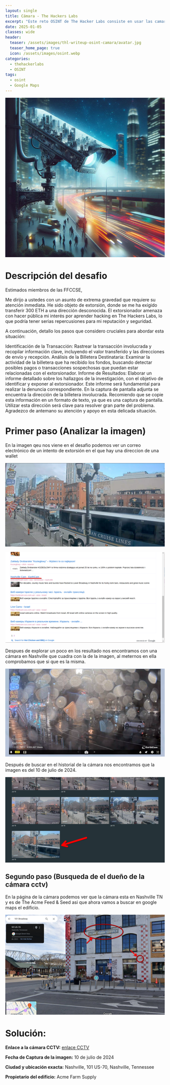 ```yaml
---
layout: single
title: Cámara - The Hackers Labs
excerpt: "Este reto OSINT de The Hacker Labs consiste en usar las camaras cctv públicas para conseguir la información del dueño de la empresa a traves de una foto."
date: 2025-01-05
classes: wide
header:
  teaser: /assets/images/thl-writeup-osint-camara/avatar.jpg
  teaser_home_page: true
  icon: /assets/images/osint.webp
categories:
  - thehackerlabs
  - OSINT
tags:  
  - osint
  - Google Maps
---
```


![](/assets/images/thl-writeup-osint-camara/avatar.jpg)


# Descripción del desafio


Estimados miembros de las FFCCSE,

Me dirijo a ustedes con un asunto de extrema gravedad que requiere su atención inmediata. He sido objeto de extorsión, donde se me ha exigido transferir 300 ETH a una dirección desconocida. El extorsionador amenaza con hacer pública mi interés por aprender hacking en The Hackers Labs, lo que podría tener serias repercusiones para mi reputación y seguridad.

A continuación, detallo los pasos que considero cruciales para abordar esta situación:

Identificación de la Transacción: Rastrear la transacción involucrada y recopilar información clave, incluyendo el valor transferido y las direcciones de envío y recepción.
Análisis de la Billetera Destinataria: Examinar la actividad de la billetera que ha recibido los fondos, buscando detectar posibles pagos o transacciones sospechosas que puedan estar relacionadas con el extorsionador.
Informe de Resultados: Elaborar un informe detallado sobre los hallazgos de la investigación, con el objetivo de identificar y exponer al extorsionador. Este informe será fundamental para realizar la denuncia correspondiente.
En la captura de pantalla adjunta se encuentra la dirección de la billetera involucrada. Recomiendo que se copie esta información en un formato de texto, ya que es una captura de pantalla. Utilizar esta dirección será clave para resolver gran parte del problema. Agradezco de antemano su atención y apoyo en esta delicada situación. 

# Primer paso (Analizar la imagen)

En la imagen qeu nos viene en el desafio podemos ver un correo electrónico de un intento de extorsión en el que hay una direccion de una wallet

![](/assets/images/thl-writeup-osint-camara/camara-cctv.png)



![](/assets/images/thl-writeup-osint-camara/busqueda-google.png)

Despues de explorar un poco en los resultado nos encontramos con una cámara en Nashville que cuadra con la de la imagen, al meternos en ella comprobamos que si que es la misma.

![](/assets/images/thl-writeup-osint-camara/camara-cctv-actual.png)

Después de buscar en el historial de la cámara nos encontramos que la imagen es del 10 de julio de 2024.

![](/assets/images/thl-writeup-osint-camara/cctv-historial.png)

## Segundo paso (Busqueda de el dueño de la cámara cctv)

En la página de la cámara podemos ver que la cámara esta en Nashville TN y es de The Acme Feed & Seed asi que ahora vamos a buscar en google maps el edificio.

![](/assets/images/thl-writeup-osint-camara/acme-cctv.png)

# Solución:

**Enlace a la cámara CCTV:** [enlace CCTV](https://www.earthcam.com/usa/tennessee/nashville/?cam=nashville)

**Fecha de Captura de la imagen:** 10 de julio de 2024

**Ciudad y ubicación exacta:** Nashville, 101 US-70, Nashville, Tennessee

**Propietario del edificio:** Acme Farm Supply